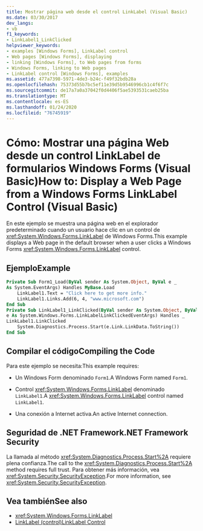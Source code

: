 ```yaml
---
title: Mostrar página web desde el control LinkLabel (Visual Basic)
ms.date: 03/30/2017
dev_langs:
- vb
f1_keywords:
- LinkLabel1_LinkClicked
helpviewer_keywords:
- examples [Windows Forms], LinkLabel control
- Web pages [Windows Forms], displaying
- linking [Windows Forms], to Web pages from forms
- Windows Forms, linking to Web pages
- LinkLabel control [Windows Forms], examples
ms.assetid: 477a7398-5971-4de3-b24c-f49f32bdb28a
ms.openlocfilehash: 75373d55b7bc5ef11e39d5b9546996cb1c4f6f7c
ms.sourcegitcommit: de17a7a0a37042f0d4406f5ae5393531caeb25ba
ms.translationtype: MT
ms.contentlocale: es-ES
ms.lasthandoff: 01/24/2020
ms.locfileid: "76745919"
---
```

# <a name="how-to-display-a-web-page-from-a-windows-forms-linklabel-control-visual-basic"></a><span data-ttu-id="fabef-102">Cómo: Mostrar una página Web desde un control LinkLabel de formularios Windows Forms (Visual Basic)</span><span class="sxs-lookup"><span data-stu-id="fabef-102">How to: Display a Web Page from a Windows Forms LinkLabel Control (Visual Basic)</span></span>
<span data-ttu-id="fabef-103">En este ejemplo se muestra una página web en el explorador predeterminado cuando un usuario hace clic en un control de <xref:System.Windows.Forms.LinkLabel> de Windows Forms.</span><span class="sxs-lookup"><span data-stu-id="fabef-103">This example displays a Web page in the default browser when a user clicks a Windows Forms <xref:System.Windows.Forms.LinkLabel> control.</span></span>  
  
## <a name="example"></a><span data-ttu-id="fabef-104">Ejemplo</span><span class="sxs-lookup"><span data-stu-id="fabef-104">Example</span></span>  
  
```vb  
Private Sub Form1_Load(ByVal sender As System.Object, ByVal e _  
As System.EventArgs) Handles MyBase.Load  
    LinkLabel1.Text = "Click here to get more info."  
    LinkLabel1.Links.Add(6, 4, "www.microsoft.com")  
End Sub  
Private Sub LinkLabel1_LinkClicked(ByVal sender As System.Object, ByVal _  
e As System.Windows.Forms.LinkLabelLinkClickedEventArgs) Handles _  
LinkLabel1.LinkClicked  
    System.Diagnostics.Process.Start(e.Link.LinkData.ToString())  
End Sub  
```  
  
## <a name="compiling-the-code"></a><span data-ttu-id="fabef-105">Compilar el código</span><span class="sxs-lookup"><span data-stu-id="fabef-105">Compiling the Code</span></span>  
 <span data-ttu-id="fabef-106">Para este ejemplo se necesita:</span><span class="sxs-lookup"><span data-stu-id="fabef-106">This example requires:</span></span>  
  
- <span data-ttu-id="fabef-107">Un Windows Form denominado `Form1`.</span><span class="sxs-lookup"><span data-stu-id="fabef-107">A Windows Form named `Form1`.</span></span>  
  
- <span data-ttu-id="fabef-108">Control <xref:System.Windows.Forms.LinkLabel> denominado `LinkLabel1`.</span><span class="sxs-lookup"><span data-stu-id="fabef-108">A <xref:System.Windows.Forms.LinkLabel> control named `LinkLabel1`.</span></span>  
  
- <span data-ttu-id="fabef-109">Una conexión a Internet activa.</span><span class="sxs-lookup"><span data-stu-id="fabef-109">An active Internet connection.</span></span>  
  
## <a name="net-framework-security"></a><span data-ttu-id="fabef-110">Seguridad de .NET Framework</span><span class="sxs-lookup"><span data-stu-id="fabef-110">.NET Framework Security</span></span>  
 <span data-ttu-id="fabef-111">La llamada al método <xref:System.Diagnostics.Process.Start%2A> requiere plena confianza.</span><span class="sxs-lookup"><span data-stu-id="fabef-111">The call to the <xref:System.Diagnostics.Process.Start%2A> method requires full trust.</span></span> <span data-ttu-id="fabef-112">Para obtener más información, vea <xref:System.Security.SecurityException>.</span><span class="sxs-lookup"><span data-stu-id="fabef-112">For more information, see <xref:System.Security.SecurityException>.</span></span>  
  
## <a name="see-also"></a><span data-ttu-id="fabef-113">Vea también</span><span class="sxs-lookup"><span data-stu-id="fabef-113">See also</span></span>

- <xref:System.Windows.Forms.LinkLabel>
- [<span data-ttu-id="fabef-114">LinkLabel (control)</span><span class="sxs-lookup"><span data-stu-id="fabef-114">LinkLabel Control</span></span>](linklabel-control-windows-forms.md)
